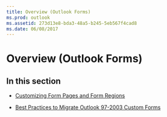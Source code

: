 ```yaml
---
title: Overview (Outlook Forms)
ms.prod: outlook
ms.assetid: 273d13e8-bda3-48a5-b245-5eb567f4cad8
ms.date: 06/08/2017
---
```



# Overview (Outlook Forms)

## In this section


-  [Customizing Form Pages and Form Regions](customizing-form-pages-and-form-regions.md)
    
-  [Best Practices to Migrate Outlook 97-2003 Custom Forms](best-practices-to-migrate-outlook-97-2003-custom-forms.md)
    

